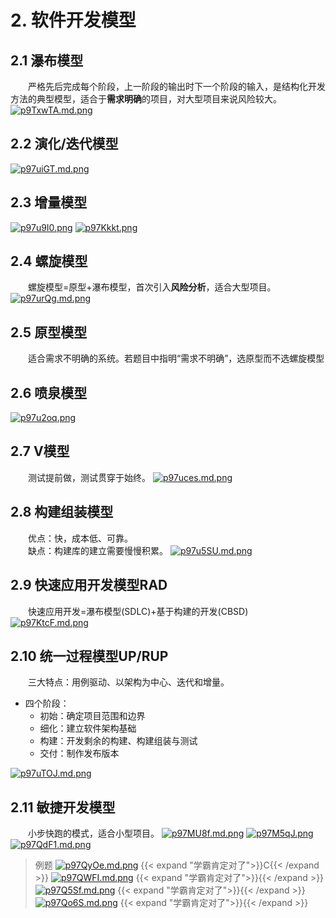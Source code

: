# 2. 软件开发模型

## 2.1 瀑布模型
&emsp;&emsp;严格先后完成每个阶段，上一阶段的输出时下一个阶段的输入，是结构化开发方法的典型模型，适合于**需求明确**的项目，对大型项目来说风险较大。
[![p9TxwTA.md.png](https://s1.ax1x.com/2023/05/24/p9TxwTA.md.png)](https://imgse.com/i/p9TxwTA)
## 2.2 演化/迭代模型
[![p97uiGT.md.png](https://s1.ax1x.com/2023/05/24/p97uiGT.md.png)](https://imgse.com/i/p97uiGT)
## 2.3 增量模型
[![p97u9I0.png](https://s1.ax1x.com/2023/05/24/p97u9I0.png)](https://imgse.com/i/p97u9I0)
[![p97Kkkt.png](https://s1.ax1x.com/2023/05/24/p97Kkkt.png)](https://imgse.com/i/p97Kkkt)
## 2.4 螺旋模型
&emsp;&emsp;螺旋模型=原型+瀑布模型，首次引入**风险分析**，适合大型项目。
[![p97urQg.md.png](https://s1.ax1x.com/2023/05/24/p97urQg.md.png)](https://imgse.com/i/p97urQg)
## 2.5 原型模型
&emsp;&emsp;适合需求不明确的系统。若题目中指明“需求不明确”，选原型而不选螺旋模型
## 2.6 喷泉模型
[![p97u2oq.png](https://s1.ax1x.com/2023/05/24/p97u2oq.png)](https://imgse.com/i/p97u2oq)
## 2.7 V模型
&emsp;&emsp;测试提前做，测试贯穿于始终。
[![p97uces.md.png](https://s1.ax1x.com/2023/05/24/p97uces.md.png)](https://imgse.com/i/p97uces)
## 2.8 构建组装模型
&emsp;&emsp;优点：快，成本低、可靠。\
&emsp;&emsp;缺点：构建库的建立需要慢慢积累。
[![p97u5SU.md.png](https://s1.ax1x.com/2023/05/24/p97u5SU.md.png)](https://imgse.com/i/p97u5SU)
## 2.9 快速应用开发模型RAD
&emsp;&emsp;快速应用开发=瀑布模型(SDLC)+基于构建的开发(CBSD)
[![p97KtcF.md.png](https://s1.ax1x.com/2023/05/24/p97KtcF.md.png)](https://imgse.com/i/p97KtcF)
## 2.10 统一过程模型UP/RUP
&emsp;&emsp;三大特点：用例驱动、以架构为中心、迭代和增量。
- 四个阶段：
  - 初始：确定项目范围和边界
  - 细化：建立软件架构基础
  - 构建：开发剩余的构建、构建组装与测试
  - 交付：制作发布版本
  
[![p97uTOJ.md.png](https://s1.ax1x.com/2023/05/24/p97uTOJ.md.png)](https://imgse.com/i/p97uTOJ)
## 2.11 敏捷开发模型
&emsp;&emsp;小步快跑的模式，适合小型项目。
[![p97MU8f.md.png](https://s1.ax1x.com/2023/05/24/p97MU8f.md.png)](https://imgse.com/i/p97MU8f)
[![p97M5qJ.png](https://s1.ax1x.com/2023/05/24/p97M5qJ.png)](https://imgse.com/i/p97M5qJ)
[![p97QdF1.md.png](https://s1.ax1x.com/2023/05/24/p97QdF1.md.png)](https://imgse.com/i/p97QdF1)
>例题
[![p97QyOe.md.png](https://s1.ax1x.com/2023/05/24/p97QyOe.md.png)](https://imgse.com/i/p97QyOe)
{{< expand "学霸肯定对了">}}C{{< /expand >}}
[![p97QWFI.md.png](https://s1.ax1x.com/2023/05/24/p97QWFI.md.png)](https://imgse.com/i/p97QWFI)
{{< expand "学霸肯定对了">}}{{< /expand >}}
[![p97Q5Sf.md.png](https://s1.ax1x.com/2023/05/24/p97Q5Sf.md.png)](https://imgse.com/i/p97Q5Sf)
{{< expand "学霸肯定对了">}}{{< /expand >}}
[![p97Qo6S.md.png](https://s1.ax1x.com/2023/05/24/p97Qo6S.md.png)](https://imgse.com/i/p97Qo6S)
{{< expand "学霸肯定对了">}}{{< /expand >}}

